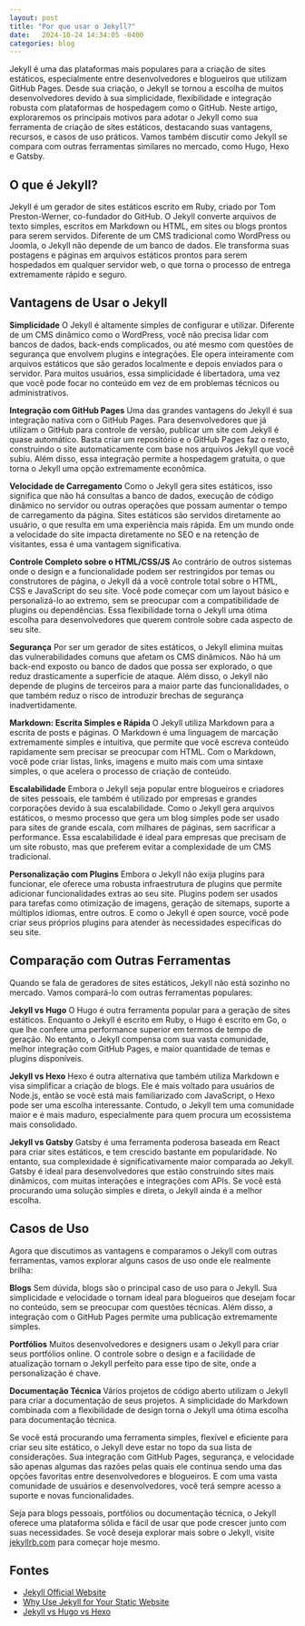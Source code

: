 ```yaml
---
layout: post
title: "Por que usar o Jekyll?"
date:   2024-10-24 14:34:05 -0400
categories: blog
---
```

Jekyll é uma das plataformas mais populares para a criação de sites estáticos, especialmente entre desenvolvedores e blogueiros que utilizam GitHub Pages. Desde sua criação, o Jekyll se tornou a escolha de muitos desenvolvedores devido à sua simplicidade, flexibilidade e integração robusta com plataformas de hospedagem como o GitHub. Neste artigo, exploraremos os principais motivos para adotar o Jekyll como sua ferramenta de criação de sites estáticos, destacando suas vantagens, recursos, e casos de uso práticos. Vamos também discutir como Jekyll se compara com outras ferramentas similares no mercado, como Hugo, Hexo e Gatsby.

## O que é Jekyll?

Jekyll é um gerador de sites estáticos escrito em Ruby, criado por Tom Preston-Werner, co-fundador do GitHub. O Jekyll converte arquivos de texto simples, escritos em Markdown ou HTML, em sites ou blogs prontos para serem servidos. Diferente de um CMS tradicional como WordPress ou Joomla, o Jekyll não depende de um banco de dados. Ele transforma suas postagens e páginas em arquivos estáticos prontos para serem hospedados em qualquer servidor web, o que torna o processo de entrega extremamente rápido e seguro.

## Vantagens de Usar o Jekyll

**Simplicidade**
O Jekyll é altamente simples de configurar e utilizar. Diferente de um CMS dinâmico como o WordPress, você não precisa lidar com bancos de dados, back-ends complicados, ou até mesmo com questões de segurança que envolvem plugins e integrações. Ele opera inteiramente com arquivos estáticos que são gerados localmente e depois enviados para o servidor. Para muitos usuários, essa simplicidade é libertadora, uma vez que você pode focar no conteúdo em vez de em problemas técnicos ou administrativos.

**Integração com GitHub Pages**
Uma das grandes vantagens do Jekyll é sua integração nativa com o GitHub Pages. Para desenvolvedores que já utilizam o GitHub para controle de versão, publicar um site com Jekyll é quase automático. Basta criar um repositório e o GitHub Pages faz o resto, construindo o site automaticamente com base nos arquivos Jekyll que você subiu. Além disso, essa integração permite a hospedagem gratuita, o que torna o Jekyll uma opção extremamente econômica.

**Velocidade de Carregamento**
Como o Jekyll gera sites estáticos, isso significa que não há consultas a banco de dados, execução de código dinâmico no servidor ou outras operações que possam aumentar o tempo de carregamento da página. Sites estáticos são servidos diretamente ao usuário, o que resulta em uma experiência mais rápida. Em um mundo onde a velocidade do site impacta diretamente no SEO e na retenção de visitantes, essa é uma vantagem significativa.

**Controle Completo sobre o HTML/CSS/JS**
Ao contrário de outros sistemas onde o design e a funcionalidade podem ser restringidos por temas ou construtores de página, o Jekyll dá a você controle total sobre o HTML, CSS e JavaScript do seu site. Você pode começar com um layout básico e personalizá-lo ao extremo, sem se preocupar com a compatibilidade de plugins ou dependências. Essa flexibilidade torna o Jekyll uma ótima escolha para desenvolvedores que querem controle sobre cada aspecto de seu site.

**Segurança**
Por ser um gerador de sites estáticos, o Jekyll elimina muitas das vulnerabilidades comuns que afetam os CMS dinâmicos. Não há um back-end exposto ou banco de dados que possa ser explorado, o que reduz drasticamente a superfície de ataque. Além disso, o Jekyll não depende de plugins de terceiros para a maior parte das funcionalidades, o que também reduz o risco de introduzir brechas de segurança inadvertidamente.

**Markdown: Escrita Simples e Rápida**
O Jekyll utiliza Markdown para a escrita de posts e páginas. O Markdown é uma linguagem de marcação extremamente simples e intuitiva, que permite que você escreva conteúdo rapidamente sem precisar se preocupar com HTML. Com o Markdown, você pode criar listas, links, imagens e muito mais com uma sintaxe simples, o que acelera o processo de criação de conteúdo.

**Escalabilidade**
Embora o Jekyll seja popular entre blogueiros e criadores de sites pessoais, ele também é utilizado por empresas e grandes corporações devido à sua escalabilidade. Como o Jekyll gera arquivos estáticos, o mesmo processo que gera um blog simples pode ser usado para sites de grande escala, com milhares de páginas, sem sacrificar a performance. Essa escalabilidade é ideal para empresas que precisam de um site robusto, mas que preferem evitar a complexidade de um CMS tradicional.

**Personalização com Plugins**
Embora o Jekyll não exija plugins para funcionar, ele oferece uma robusta infraestrutura de plugins que permite adicionar funcionalidades extras ao seu site. Plugins podem ser usados para tarefas como otimização de imagens, geração de sitemaps, suporte a múltiplos idiomas, entre outros. E como o Jekyll é open source, você pode criar seus próprios plugins para atender às necessidades específicas do seu site.

## Comparação com Outras Ferramentas

Quando se fala de geradores de sites estáticos, Jekyll não está sozinho no mercado. Vamos compará-lo com outras ferramentas populares:

**Jekyll vs Hugo**
O Hugo é outra ferramenta popular para a geração de sites estáticos. Enquanto o Jekyll é escrito em Ruby, o Hugo é escrito em Go, o que lhe confere uma performance superior em termos de tempo de geração. No entanto, o Jekyll compensa com sua vasta comunidade, melhor integração com GitHub Pages, e maior quantidade de temas e plugins disponíveis.

**Jekyll vs Hexo**
Hexo é outra alternativa que também utiliza Markdown e visa simplificar a criação de blogs. Ele é mais voltado para usuários de Node.js, então se você está mais familiarizado com JavaScript, o Hexo pode ser uma escolha interessante. Contudo, o Jekyll tem uma comunidade maior e é mais maduro, especialmente para quem procura um ecossistema mais consolidado.

**Jekyll vs Gatsby**
Gatsby é uma ferramenta poderosa baseada em React para criar sites estáticos, e tem crescido bastante em popularidade. No entanto, sua complexidade é significativamente maior comparada ao Jekyll. Gatsby é ideal para desenvolvedores que estão construindo sites mais dinâmicos, com muitas interações e integrações com APIs. Se você está procurando uma solução simples e direta, o Jekyll ainda é a melhor escolha.

## Casos de Uso

Agora que discutimos as vantagens e comparamos o Jekyll com outras ferramentas, vamos explorar alguns casos de uso onde ele realmente brilha:

**Blogs**
Sem dúvida, blogs são o principal caso de uso para o Jekyll. Sua simplicidade e velocidade o tornam ideal para blogueiros que desejam focar no conteúdo, sem se preocupar com questões técnicas. Além disso, a integração com o GitHub Pages permite uma publicação extremamente simples.

**Portfólios**
Muitos desenvolvedores e designers usam o Jekyll para criar seus portfólios online. O controle sobre o design e a facilidade de atualização tornam o Jekyll perfeito para esse tipo de site, onde a personalização é chave.

**Documentação Técnica**
Vários projetos de código aberto utilizam o Jekyll para criar a documentação de seus projetos. A simplicidade do Markdown combinada com a flexibilidade de design torna o Jekyll uma ótima escolha para documentação técnica.


Se você está procurando uma ferramenta simples, flexível e eficiente para criar seu site estático, o Jekyll deve estar no topo da sua lista de considerações. Sua integração com GitHub Pages, segurança, e velocidade são apenas algumas das razões pelas quais ele continua sendo uma das opções favoritas entre desenvolvedores e blogueiros. E com uma vasta comunidade de usuários e desenvolvedores, você terá sempre acesso a suporte e novas funcionalidades.

Seja para blogs pessoais, portfólios ou documentação técnica, o Jekyll oferece uma plataforma sólida e fácil de usar que pode crescer junto com suas necessidades. Se você deseja explorar mais sobre o Jekyll, visite [jekyllrb.com](https://jekyllrb.com) para começar hoje mesmo.

## Fontes

- [Jekyll Official Website](https://jekyllrb.com/)
- [Why Use Jekyll for Your Static Website](https://www.sitepoint.com/jekyll-static-site-generator/)
- [Jekyll vs Hugo vs Hexo](https://www.smashingmagazine.com/2020/02/static-site-generators-jekyll-hugo-nuxt/)


